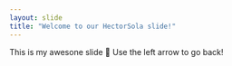 ```yaml
---
layout: slide
title: "Welcome to our HectorSola slide!"
---
```

This is my awesone slide :tada:
Use the left arrow to go back!
